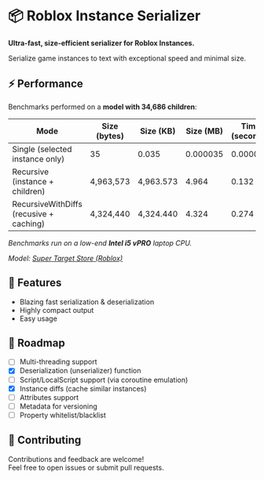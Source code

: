 # 📦 Roblox Instance Serializer

**Ultra-fast, size-efficient serializer for Roblox Instances.**

Serialize game instances to text with exceptional speed and minimal size.

## ⚡ Performance

Benchmarks performed on a **model with 34,686 children**:

| Mode                                    | Size (bytes) | Size (KB) | Size (MB) | Time (seconds) |
| --------------------------------------- | ------------ | --------- | --------- | -------------- |
| Single (selected instance only)         | 35           | 0.035     | 0.000035  | 0.000027       |
| Recursive (instance + children)         | 4,963,573    | 4,963.573 | 4.964     | 0.132          |
| RecursiveWithDiffs (recusive + caching) | 4,324,440    | 4,324.440 | 4.324     | 0.274          |

_Benchmarks run on a low-end **Intel i5 vPRO** laptop CPU._

_Model: [Super Target Store (Roblox)](https://create.roblox.com/store/asset/6700116748/Super-Target-Store)_

## 🚀 Features

- Blazing fast serialization & deserialization
- Highly compact output
- Easy usage

## 📝 Roadmap

- [ ] Multi-threading support
- [x] Deserialization (unserializer) function
- [ ] Script/LocalScript support (via coroutine emulation)
- [x] Instance diffs (cache similar instances)
- [ ] Attributes support
- [ ] Metadata for versioning
- [ ] Property whitelist/blacklist

## 🤝 Contributing

Contributions and feedback are welcome!  
Feel free to open issues or submit pull requests.